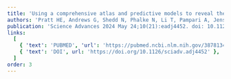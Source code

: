 ```yaml
---
title: 'Using a comprehensive atlas and predictive models to reveal the complexity and evolution of brain-active regulatory elements. '
authors: 'Pratt HE, Andrews G, Shedd N, Phalke N, Li T, Pampari A, Jensen M, Wen C, PsychENCODE Consortium, Gandal MJ, Geschwind DH, Gerstein M, Moore J, Kundaje A, Colubri A, Weng Z.'
publication: 'Science Advances 2024 May 24;10(21):eadj4452. doi: 10.1126/sciadv.adj4452'
links:
  [
    { 'text': 'PUBMED', 'url': 'https://pubmed.ncbi.nlm.nih.gov/38781344/' },
    { 'text': 'DOI', url: 'https://doi.org/10.1126/sciadv.adj4452' },
  ]
order: 3
---
```

